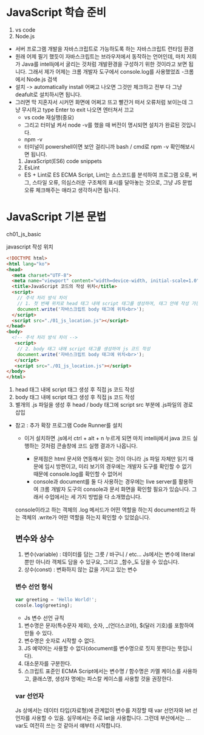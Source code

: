 # JavaScript 학습 준비
1. vs code
2. Node.js
  - 서버 프로그램 개발을 자바스크립트로 가능하도록 하는 자바스크립트 런타임 환경
  - 원래 어제 필기 했듯이 자바스크립트는 브라우저에서 동작하는 언어인데,
    마치 저희가 Java를 intellij에서 굴리는 것처럼 개발환경을 구성하기 위한
    것이라고 보면 됩니다. 그래서 제가 어제는 크롬 개발자 도구에서 console.log를
    사용했었죠
  -크롬에서 Node.js 검색
  - 설치 -> automatically install 어쩌고 나오면 그것만 체크하고 전부 다 그냥 deafult로
  설치하시면 됩니다.
  - 그러면 막 지혼자서 시커먼 화면에 어쩌고 뜨고 빨간거 떠서 오류처럼 보이는데 그냥 무시하고
  type Enter to exit 나오면 엔터쳐서 끄고
    - vs code 재실행(중요)
    - 그리고 터미널 켜서 node -v를 했을 때 버전이 명시되면 설치가 완료된 것입니다.
    - npm -v 
    - 터미널이 powershell이면 보안 걸리니까 bash / cmd로 npm -v 확인해보시면 됩니다.
    1. JavaScript(ES6) code
    snippets
    2. EsLint
      - ES + Lint로 ES ECMA Script, Lint는 소스코드를 분석하여 프로그램 오류, 버그,
      스타일 오류, 의심스러운 구조체의 표시를 달아놓는 것으로, 그냥 JS 문법 오류
      체크해주는 애라고 생각하시면 됩니다.

# JavaScript 기본 문법
ch01_js_basic

javascript 작성 위치
```html
<!DOCTYPE html>
<html lang="ko">
<head>
  <meta charset="UTF-8">
  <meta name="viewport" content="width=device-width, initial-scale=1.0">
  <title>JavaScript 코드의 작성 위치</title>
  <script>
    // 주석 처리 방식 차이
    // 1. 첫 번째 위치로 head 태그 내에 script 태그를 생성하여, 태그 안에 작성 가능
    document.write('자바스크립트 body 태그에 위치<br>');
  </script>
  <script src="./01_js_location.js"></script>
</head>
<body>
  <!-- 주석 처리 방식 차이 -->
   <script>
    // 2. body 태그 내에 script 태그를 생성하여 js 코드 작성
    document.write('자바스크립트 body 태그에 위치<br>');
   </script>
   <script src="./01_js_location.js"></script>
</body>
</html>
```
1. head 태그 내에 script 태그 생성 후 직접 js 코드 작성
2. body 태그 내에 script 태그 생성 후 직접 js 코드 작성
3. 별개의 .js 파일을 생성 후 head / body 태그에 script src 부분에 .js파일의 경로 삽입

- 참고 : 추가 확장 프로그램 Code Runner를 설치
  - 이거 설치하면 .js에서 ctrl + alt + n 누르게 되면 마치 intellij에서 java 코드 실행하는 것처럼
  콘솔창에 코드 실행 결과가 나옵니다.

    - 문제점은 html 문서와 연동해서 읽는 것이 아니라 .js 파일 자체만 읽기 때문에 임시 방편이고,
    미리 보기의 경우에는 개발자 도구를 확인할 수 없기 때문에 console.log를 확인할 수 없어서
    - console과 document를 둘 다 사용하는 경우에는 live server를 활용하여 크롬 개발자 도구의
    console과 문서 화면을 확인할 필요가 있습니다. 그래서 수업에서는 세 가지 방법을 다 소개했습니다.

  console이라고 하는 객체의 .log 메서드가 어떤 역할을 하는지
  document라고 하는 객체의 .write가 어떤 역할을 하는지 확인할 수 있었습니다.

  ## 변수와 상수
  1. 변수(variable) : 데이터를 담는 그릇 / 바구니 / etc... Js에서는 변수에 literal 뿐만 아니라
  객체도 담을 수 있구요, 그리고 _함수_도 담을 수 있습니다.
  2. 상수(const) : 변화하지 않는 값을 가지고 있는 변수

  ### 변수 선언 형식
  ```js
  var greeting = 'Hello World!';
  cosole.log(greeting);
  ```
  - Js 변수 선언 규칙
  1. 변수명은 문자(특수문자 제외), 숫자, _(언더스코어), $(달러 기호)를 포함하여 만들 수 있다.
  2. 변수명은 숫자로 시작할 수 없다.
  3. JS 예약어는 사용할 수 없다(document를 변수명으로 짓지 못한다는 뜻입니다).
  4. 대소문자를 구분한다.
  5. 스크립트 표준인 ECMA Script에서는 변수명 / 함수명은 카멜 케이스를 사용하고, 클래스명, 생성자
    명에는 파스칼 케이스를 사용할 것을 권장한다.

  ### var 선언자
  Js 상에서는 데이터 타입(자료형)에 관계없이 변수를 저장할 때 var 선언자와 let 선언자를 사용할 수
  있음. 실무에서는 주로 let을 사용합니다. 그런데 부산에서는 ... var도 여전히 쓰는 것 같아서 얘부터
  시작합니다. 
